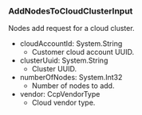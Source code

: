 ### AddNodesToCloudClusterInput
Nodes add request for a cloud cluster.

- cloudAccountId: System.String
  - Customer cloud account UUID.
- clusterUuid: System.String
  - Cluster UUID.
- numberOfNodes: System.Int32
  - Number of nodes to add.
- vendor: CcpVendorType
  - Cloud vendor type.
